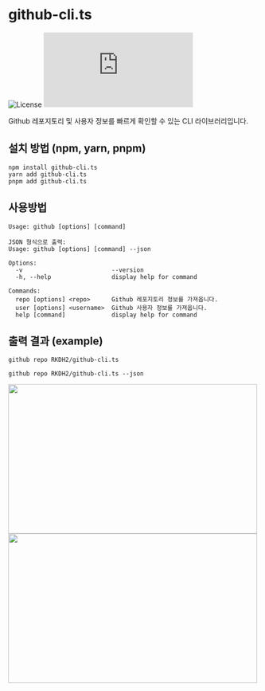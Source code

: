 # github-cli.ts
![License](https://img.shields.io/badge/License-MIT-blue.svg?color=green) ![npm](https://img.shields.io/npm/v/github-cli.ts?color=orange)

Github 레포지토리 및 사용자 정보를 빠르게 확인할 수 있는 CLI 라이브러리입니다.

## 설치 방법 (npm, yarn, pnpm)
```
npm install github-cli.ts
yarn add github-cli.ts
pnpm add github-cli.ts
```

## 사용방법
```
Usage: github [options] [command]
```
```
JSON 형식으로 출력:
Usage: github [options] [command] --json
```
```
Options:
  -v                         --version
  -h, --help                 display help for command
```
```
Commands:
  repo [options] <repo>      Github 레포지토리 정보를 가져옵니다.
  user [options] <username>  Github 사용자 정보를 가져옵니다.
  help [command]             display help for command
```

## 출력 결과 (example)
```
github repo RKDH2/github-cli.ts
```
```
github repo RKDH2/github-cli.ts --json
```
<img src="https://github.com/RKDH2/github-cli.ts/blob/main/assets/github-cli-1.png" width="500" height="300"/> <img src="https://github.com/RKDH2/github-cli.ts/blob/main/assets/github-cli-2.png" width="500" height="300"/>

